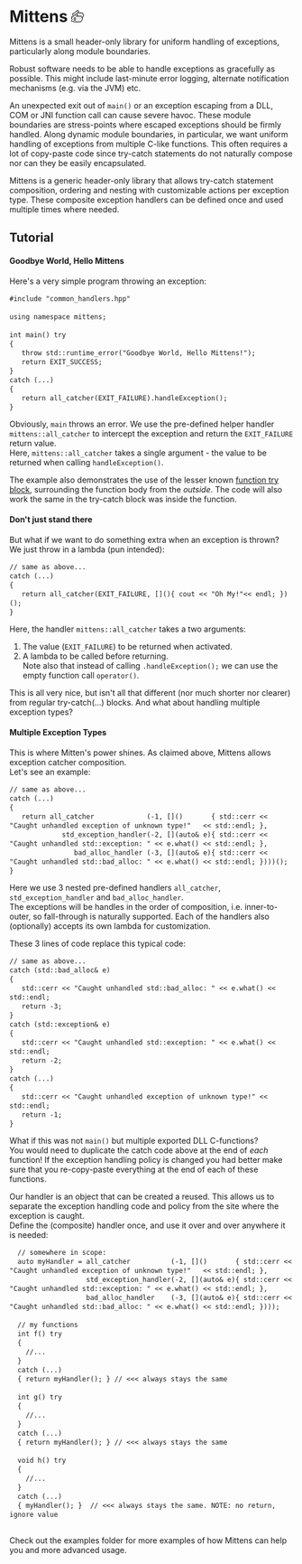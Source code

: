 Mittens ![icon](mittens_icon.png)
=======

Mittens is a small header-only library for uniform handling of exceptions, particularly along module boundaries. 

Robust software needs to be able to handle exceptions as gracefully as possible. This might include last-minute error logging, alternate notification mechanisms (e.g. via the JVM) etc. 

An unexpected exit out of `main()` or an exception escaping from a DLL, COM or JNI function call can cause severe havoc. These module boundaries are stress-points where escaped exceptions should be firmly handled.
Along dynamic module boundaries, in particular, we want uniform handling of exceptions from multiple C-like functions. This often requires a lot of copy-paste code since try-catch statements do not naturally compose nor can they be easily encapsulated.

Mittens is a generic header-only library that allows try-catch statement composition, ordering and nesting with customizable actions per exception type. These composite exception handlers can be defined once and used multiple times where needed. 

Tutorial
--------
#### Goodbye World, Hello Mittens

Here's a very simple program throwing an exception:
```
#include "common_handlers.hpp"

using namespace mittens;

int main() try
{
   throw std::runtime_error("Goodbye World, Hello Mittens!");
   return EXIT_SUCCESS;
}
catch (...)
{
   return all_catcher(EXIT_FAILURE).handleException(); 
}
```

Obviously, `main` throws an error. We use the pre-defined helper handler `mittens::all_catcher` to intercept the exception and return the `EXIT_FAILURE` return value.  
Here, `mittens::all_catcher` takes a single argument - the value to be returned when calling `handleException()`. 

The example also demonstrates the use of the lesser known [function try block](http://en.cppreference.com/w/cpp/language/function-try-block), surrounding the function body from the *outside*. The code will also work the same in the try-catch block was inside the function.

#### Don't just stand there

But what if we want to do something extra when an exception is thrown?  
We just throw in a lambda (pun intended):
```
// same as above...
catch (...)
{
   return all_catcher(EXIT_FAILURE, [](){ cout << "Oh My!"<< endl; })(); 
}
```
Here, the handler `mittens::all_catcher` takes a two arguments:
 1. The value (`EXIT_FAILURE`) to be returned when activated. 
 2. A lambda to be called before returning.  
Note also that instead of calling `.handleException();` we can use the empty function call `operator()`.

This is all very nice, but isn't all that different (nor much shorter nor clearer) from regular try-catch(...) blocks.
And what about handling multiple exception types?  

#### Multiple Exception Types

This is where Mitten's power shines. As claimed above, Mittens allows exception catcher composition.  
Let's see an example:

```
// same as above...
catch (...)
{
   return all_catcher             (-1, []()       { std::cerr << "Caught unhandled exception of unknown type!"   << std::endl; }, 
             std_exception_handler(-2, [](auto& e){ std::cerr << "Caught unhandled std::exception: " << e.what() << std::endl; },
                bad_alloc_handler (-3, [](auto& e){ std::cerr << "Caught unhandled std::bad_alloc: " << e.what() << std::endl; })))(); 
}
```
Here we use 3 nested pre-defined handlers `all_catcher`, `std_exception_handler` and `bad_alloc_handler`.  
The exceptions will be handles in the order of composition, i.e. inner-to-outer, so fall-through is naturally supported. Each of the handlers also (optionally) accepts its own lambda for customization.

These 3 lines of code replace this typical code:
```
// same as above...
catch (std::bad_alloc& e)
{
   std::cerr << "Caught unhandled std::bad_alloc: " << e.what() << std::endl;
   return -3;
}
catch (std::exception& e)
{
   std::cerr << "Caught unhandled std::exception: " << e.what() << std::endl;
   return -2;
}
catch (...)
{
   std::cerr << "Caught unhandled exception of unknown type!" << std::endl;
   return -1;
}
```

What if this was not `main()` but multiple exported DLL C-functions?  
You would need to duplicate the catch code above at the end of *each* function! If the exception handling policy is changed you had better make sure that you re-copy-paste everything at the end of each of these functions.

Our handler is an object that can be created a reused. This allows us to separate the exception handling code and policy from the site where the exception is caught.  
Define the (composite) handler once, and use it over and over anywhere it is needed:

```
  // somewhere in scope:
  auto myHandler = all_catcher          (-1, []()       { std::cerr << "Caught unhandled exception of unknown type!"   << std::endl; }, 
                   std_exception_handler(-2, [](auto& e){ std::cerr << "Caught unhandled std::exception: " << e.what() << std::endl; },
                   bad_alloc_handler    (-3, [](auto& e){ std::cerr << "Caught unhandled std::bad_alloc: " << e.what() << std::endl; })));

  // my functions 
  int f() try 
  {
    //...
  }
  catch (...)
  { return myHandler(); } // <<< always stays the same
  
  int g() try 
  {
    //...
  }
  catch (...)
  { return myHandler(); } // <<< always stays the same
  
  void h() try 
  {
    //...
  }
  catch (...)
  { myHandler(); }  // <<< always stays the same. NOTE: no return, ignore value
  
```  

Check out the examples folder for more examples of how Mittens can help you and more advanced usage. 
